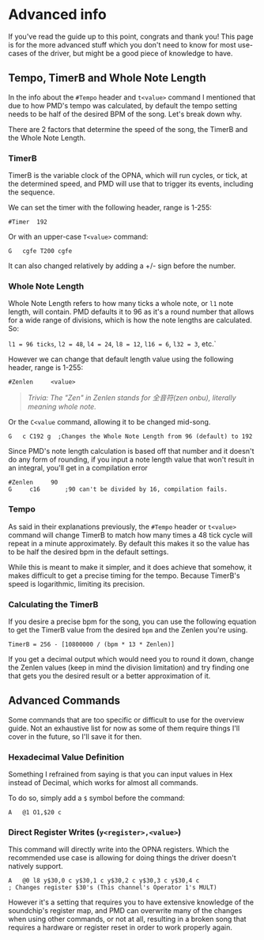 # Advanced info

If you've read the guide up to this point, congrats and thank you! This page is for the more advanced stuff which you don't need to know for most use-cases of the driver, but might be a good piece of knowledge to have.

## Tempo, TimerB and Whole Note Length

In the info about the `#Tempo` header and `t<value>` command I mentioned that due to how PMD's tempo was calculated, by default the tempo setting needs to be half of the desired BPM of the song. Let's break down why.

There are 2 factors that determine the speed of the song, the TimerB and the Whole Note Length.

### TimerB

TimerB is the variable clock of the OPNA, which will run cycles, or tick, at the determined speed, and PMD will use that to trigger its events, including the sequence. 

We can set the timer with the following header, range is 1-255:

```
#Timer  192
```

Or with an upper-case `T<value>` command:

```
G   cgfe T200 cgfe
```

It can also changed relatively by adding a +/- sign before the number.

### Whole Note Length

Whole Note Length refers to how many ticks a whole note, or `l1` note length, will contain. PMD defaults it to 96 as it's a round number that allows for a wide range of divisions, which is how the note lengths are calculated. So:

`l1 = 96 ticks`, `l2 = 48`, `l4 = 24`, `l8 = 12`, `l16 = 6`, `l32 = 3`, etc.`

However we can change that default length value using the following header, range is 1-255:

```
#Zenlen     <value>
```

>_Trivia: The "Zen" in Zenlen stands for 全音符(zen onbu), literally meaning whole note._

Or the `C<value` command, allowing it to be changed mid-song.

```
G   c C192 g  ;Changes the Whole Note Length from 96 (default) to 192
```

Since PMD's note length calculation is based off that number and it doesn't do any form of rounding, if you input a note length value that won't result in an integral, you'll get in a compilation error

```
#Zenlen     90
G     c16       ;90 can't be divided by 16, compilation fails.
```

### Tempo

As said in their explanations previously, the `#Tempo` header or `t<value>` command  will change TimerB to match how many times a 48 tick cycle will repeat in a minute approximately. By default this makes it so the value has to be half the desired bpm in the default settings. 

While this is meant to make it simpler, and it does achieve that somehow, it makes difficult to get a precise timing for the tempo. Because TimerB's speed is logarithmic, limiting its precision.

### Calculating the TimerB

If you desire a precise bpm for the song, you can use the following equation to get the TimerB value from the desired `bpm` and the Zenlen you're using.

```
TimerB = 256 - [10800000 / (bpm * 13 * Zenlen)]
```

If you get a decimal output which would need you to round it down, change the Zenlen values (keep in mind the division limitation) and try finding one that gets you the desired result or a better approximation of it.

## Advanced Commands

Some commands that are too specific or difficult to use for the overview guide. Not an exhaustive list for now as some of them require things I'll cover in the future, so I'll save it for then.

### Hexadecimal Value Definition

Something I refrained from saying is that you can input values in Hex instead of Decimal, which works for almost all commands.

To do so, simply add a `$` symbol before the command:

```
A   @1 O1,$20 c
```

### Direct Register Writes (`y<register>,<value>`)

This command will directly write into the OPNA registers. Which the recommended use case is allowing for doing things the driver doesn't natively support.
```
A   @0 l8 y$30,0 c y$30,1 c y$30,2 c y$30,3 c y$30,4 c 
; Changes register $30's (This channel's Operator 1's MULT)
```
However it's a setting that requires you to have extensive knowledge of the soundchip's register map, and PMD can overwrite many of the changes when using other commands, or not at all, resulting in a broken song that requires a hardware or register reset in order to work properly again.
